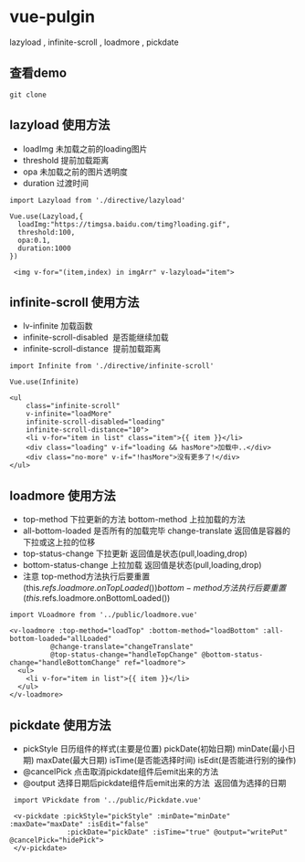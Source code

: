 # vue-pulgin
lazyload , infinite-scroll , loadmore , pickdate

## 查看demo
```
git clone
```

## lazyload 使用方法 
* loadImg 未加载之前的loading图片
* threshold 提前加载距离
* opa 未加载之前的图片透明度
* duration 过渡时间
```
import Lazyload from './directive/lazyload'

Vue.use(Lazyload,{
  loadImg:"https://timgsa.baidu.com/timg?loading.gif",
  threshold:100,
  opa:0.1,
  duration:1000
})

 <img v-for="(item,index) in imgArr" v-lazyload="item">
```

## infinite-scroll 使用方法 
* lv-infinite  加载函数
* infinite-scroll-disabled  是否能继续加载
* infinite-scroll-distance  提前加载距离
```
import Infinite from './directive/infinite-scroll'

Vue.use(Infinite)

<ul
    class="infinite-scroll"
    v-infinite="loadMore"
    infinite-scroll-disabled="loading"
    infinite-scroll-distance="10">
    <li v-for="item in list" class="item">{{ item }}</li>
    <div class="loading" v-if="loading && hasMore">加载中..</div>
    <div class="no-more" v-if="!hasMore">没有更多了!</div>
</ul>
```

## loadmore 使用方法
* top-method 下拉更新的方法  bottom-method 上拉加载的方法
* all-bottom-loaded 是否所有的加载完毕 change-translate 返回值是容器的下拉或这上拉的位移
* top-status-change 下拉更新 返回值是状态(pull,loading,drop)
* bottom-status-change 上拉加载 返回值是状态(pull,loading,drop)
* 注意 top-method方法执行后要重置(this.$refs.loadmore.onTopLoaded()) bottom-method 方法执行后要重置(this.$refs.loadmore.onBottomLoaded()) 

```
import VLoadmore from '../public/loadmore.vue'

<v-loadmore :top-method="loadTop" :bottom-method="loadBottom" :all-bottom-loaded="allLoaded"
          @change-translate="changeTranslate"
          @top-status-change="handleTopChange" @bottom-status-change="handleBottomChange" ref="loadmore">
  <ul>
    <li v-for="item in list">{{ item }}</li>
  </ul>
</v-loadmore>
```

## pickdate 使用方法
* pickStyle 日历组件的样式(主要是位置) pickDate(初始日期) minDate(最小日期) maxDate(最大日期) isTime(是否能选择时间) isEdit(是否能进行别的操作)
* @cancelPick 点击取消pickdate组件后emit出来的方法
* @output 选择日期后pickdate组件后emit出来的方法  返回值为选择的日期

```
 import VPickdate from '../public/Pickdate.vue'
 
 <v-pickdate :pickStyle="pickStyle" :minDate="minDate" :maxDate="maxDate" :isEdit="false"
              :pickDate="pickDate" :isTime="true" @output="writePut"   @cancelPick="hidePick">
 </v-pickdate>

```
